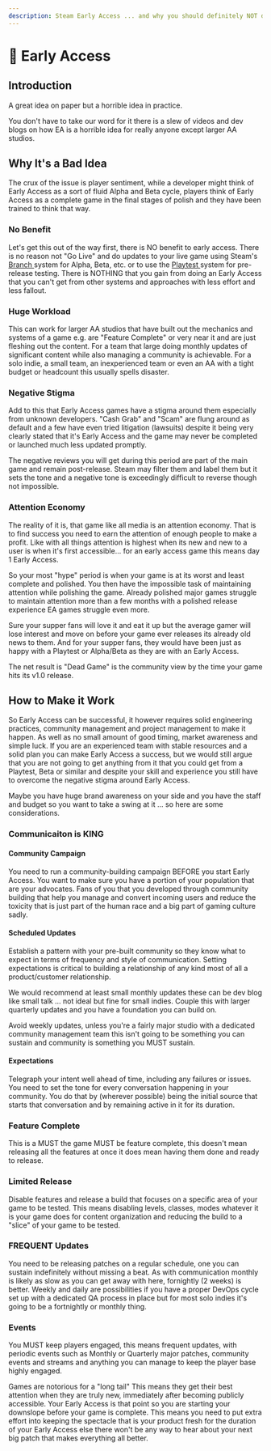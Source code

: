 ```yaml
---
description: Steam Early Access ... and why you should definitely NOT do it
---
```


# 🚫 Early Access

## Introduction

A great idea on paper but a horrible idea in practice.

You don't have to take our word for it there is a slew of videos and dev blogs on how EA is a horrible idea for really anyone except larger AA studios.

## Why It's a Bad Idea

The crux of the issue is player sentiment, while a developer might think of Early Access as a sort of fluid Alpha and Beta cycle, players think of Early Access as a complete game in the final stages of polish and they have been trained to think that way.

### No Benefit

Let's get this out of the way first, there is NO benefit to early access. There is no reason not "Go Live" and do updates to your live game using Steam's [Branch ](branches.md)system for Alpha, Beta, etc. or to use the [Playtest ](playtest.md)system for pre-release testing. There is NOTHING that you gain from doing an Early Access that you can't get from other systems and approaches with less effort and less fallout.

### Huge Workload

This can work for larger AA studios that have built out the mechanics and systems of a game e.g. are "Feature Complete" or very near it and are just fleshing out the content. For a team that large doing monthly updates of significant content while also managing a community is achievable. For a solo indie, a small team, an inexperienced team or even an AA with a tight budget or headcount this usually spells disaster.

### Negative Stigma

Add to this that Early Access games have a stigma around them especially from unknown developers. "Cash Grab" and "Scam" are flung around as default and a few have even tried litigation (lawsuits) despite it being very clearly stated that it's Early Access and the game may never be completed or launched much less updated promptly.

The negative reviews you will get during this period are part of the main game and remain post-release. Steam may filter them and label them but it sets the tone and a negative tone is exceedingly difficult to reverse though not impossible.

### Attention Economy

The reality of it is, that game like all media is an attention economy. That is to find success you need to earn the attention of enough people to make a profit. Like with all things attention is highest when its new and new to a user is when it's first accessible... for an early access game this means day 1 Early Access.

So your most "hype" period is when your game is at its worst and least complete and polished. You then have the impossible task of maintaining attention while polishing the game. Already polished major games struggle to maintain attention more than a few months with a polished release experience EA games struggle even more.&#x20;

Sure your supper fans will love it and eat it up but the average gamer will lose interest and move on before your game ever releases its already old news to them. And for your supper fans, they would have been just as happy with a Playtest or Alpha/Beta as they are with an Early Access.

The net result is "Dead Game" is the community view by the time your game hits its v1.0 release.

## How to Make it Work

So Early Access can be successful, it however requires solid engineering practices, community management and project management to make it happen. As well as no small amount of good timing, market awareness and simple luck. If you are an experienced team with stable resources and a solid plan you can make Early Access a success, but we would still argue that you are not going to get anything from it that you could get from a Playtest, Beta or similar and despite your skill and experience you still have to overcome the negative stigma around Early Access.

Maybe you have huge brand awareness on your side and you have the staff and budget so you want to take a swing at it ... so here are some considerations.

### Communicaiton is KING

#### Community Campaign

You need to run a community-building campaign BEFORE you start Early Access. You want to make sure you have a portion of your population that are your advocates. Fans of you that you developed through community building that help you manage and convert incoming users and reduce the toxicity that is just part of the human race and a big part of gaming culture sadly.

#### Scheduled Updates

Establish a pattern with your pre-built community so they know what to expect in terms of frequency and style of communication. Setting expectations is critical to building a relationship of any kind most of all a product/customer relationship.

We would recommend at least small monthly updates these can be dev blog like small talk ... not ideal but fine for small indies. Couple this with larger quarterly updates and you have a foundation you can build on.

Avoid weekly updates, unless you're a fairly major studio with a dedicated community management team this isn't going to be something you can sustain and community is something you MUST sustain.

#### Expectations

Telegraph your intent well ahead of time, including any failures or issues. You need to set the tone for every conversation happening in your community. You do that by (wherever possible) being the initial source that starts that conversation and by remaining active in it for its duration.

### Feature Complete

This is a MUST the game MUST be feature complete, this doesn't mean releasing all the features at once it does mean having them done and ready to release.

### Limited Release

Disable features and release a build that focuses on a specific area of your game to be tested. This means disabling levels, classes, modes whatever it is your game does for content organization and reducing the build to a "slice" of your game to be tested.

### FREQUENT Updates

You need to be releasing patches on a regular schedule, one you can sustain indefinitely without missing a beat. As with communication monthly is likely as slow as you can get away with here, fornightly (2 weeks) is better. Weekly and daily are possibilities if you have a proper DevOps cycle set up with a dedicated QA process in place but for most solo indies it's going to be a fortnightly or monthly thing.

### Events

You MUST keep players engaged, this means frequent updates, with periodic events such as Monthly or Quarterly major patches, community events and streams and anything you can manage to keep the player base highly engaged.

Games are notorious for a "long tail" This means they get their best attention when they are truly new, immediately after becoming publicly accessible. Your Early Access is that point so you are starting your downslope before your game is complete. This means you need to put extra effort into keeping the spectacle that is your product fresh for the duration of your Early Access else there won't be any way to hear about your next big patch that makes everything all better.
